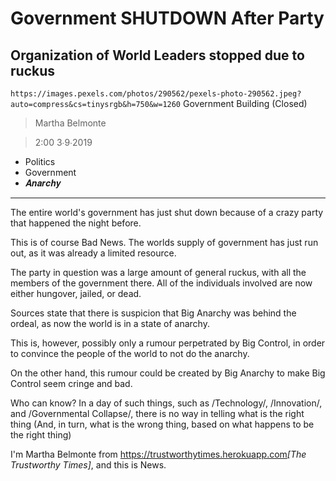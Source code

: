 # Government SHUTDOWN After Party

## Organization of World Leaders stopped due to ruckus

`https://images.pexels.com/photos/290562/pexels-photo-290562.jpeg?auto=compress&cs=tinysrgb&h=750&w=1260` Government Building (Closed)

> Martha Belmonte

> 2:00 3∙9∙2019

- Politics
- Government
- 𝑨𝒏𝒂𝒓𝒄𝒉𝒚

---

The entire world's government has just shut down because of a crazy party that happened the night before.


This is of course Bad News. The worlds supply of government has just run out, as it was already a limited resource.

The party in question was a large amount of general ruckus, with all the members of the government there. All of the individuals involved are now either hungover, jailed, or dead.


Sources state that there is suspicion that Big Anarchy was behind the ordeal, as now the world is in a state of anarchy.

This is, however, possibly only a rumour perpetrated by Big Control, in order to convince the people of the world to not do the anarchy.

On the other hand, this rumour could be created by Big Anarchy to make Big Control seem cringe and bad.


Who can know? In a day of such things, such as /Technology/, /Innovation/, and /Governmental Collapse/, there is no way in telling what is the right thing (And, in turn, what is the wrong thing, based on what happens to be the right thing)


I'm Martha Belmonte from <https://trustworthytimes.herokuapp.com>*[The Trustworthy Times]*, and this is News.
